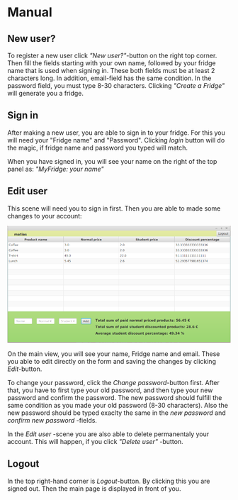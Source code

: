 # Manual

## New user?

To register a new user click _"New user?"_-button on the right top corner. Then fill the fields starting with your own name, followed by your fridge name that is used when signing in. These both fields must be at least 2 characters long. In addition, email-field has the same condition. In the password field, you must type 8-30 characters. Clicking _"Create a Fridge"_ will generate you a fridge. 

## Sign in

After making a new user, you are able to sign in to your fridge. For this you will need your "Fridge name" and "Password". Clicking _login_ button will do the magic, if fridge name and password you typed will match.

When you have signed in, you will see your name on the right of the top panel as: _"MyFridge: your name"_

## Edit user

This scene will need you to sign in first. Then you are able to made some changes to your account:

<img src="https://github.com/StrappedGlint13/ot-harjoitustyo/blob/master/Dokumentaatio/kuvat/Calculator.png" width="600">

On the main view, you will see your name, Fridge name and email. These you able to edit directly on the form and saving the changes by clicking _Edit_-button. 

To change your password, click the _Change password_-button first. After that, you have to first type your old password, and then type your new password and confirm the password. The new password should fulfill the same condition as you made your old password (8-30 characters). Also the new password should be typed exaclty the same in the _new password_ and _confirm new password_ -fields. 

In the _Edit user_ -scene you are also able to delete permanentaly your account. This will happen, if you click _"Delete user"_ -button. 

## Logout 

In the top right-hand corner is _Logout_-button. By clicking this you are signed out. Then the main page is displayed in front of you. 